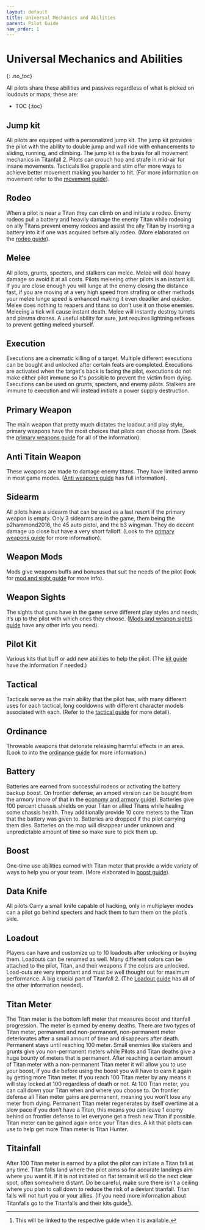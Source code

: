 ```yaml
---
layout: default
title: Universal Mechanics and Abilities
parent: Pilot Guide
nav_order: 1
---
```

# Universal Mechanics and Abilities
{: .no_toc}

All pilots share these abilities and passives regardless of what is picked on loudouts or maps, these are:

- TOC
{:toc}

## Jump kit

All pilots are equipped with a personalized jump kit. The jump kit provides the pilot with the ability to double jump and wall ride with enhancements to sliding, running, and climbing. The jump kit is the basis for all movement mechanics in Titanfall 2. Pilots can crouch hop and strafe in mid-air for insane movements. Tacticals like grapple and stim offer more ways to achieve better movement making you harder to hit. (For more information on movement refer to the [movement guide]).

## Rodeo

When a pilot is near a Titan they can climb on and initiate a rodeo. Enemy rodeos pull a battery and heavily damage the enemy Titan while rodeoing on ally Titans prevent enemy rodeos and assist the ally Titan by inserting a battery into it if one was acquired before ally rodeo. (More elaborated on the [rodeo guide]).

## Melee

All pilots, grunts, specters, and stalkers can melee. Melee will deal heavy damage so avoid it at all costs. Pilots meleeing other pilots is an instant kill. If you are close enough you will lunge at the enemy closing the distance fast, if you are moving at a very high speed from strafing or other methods your melee lunge speed is enhanced making it even deadlier and quicker. Melee does nothing to reapers and titans so don’t use it on those enemies. Meleeing a tick will cause instant death. Melee will instantly destroy turrets and plasma drones. A useful ability for sure, just requires lightning reflexes to prevent getting meleed yourself.

## Execution

Executions are a cinematic killing of a target. Multiple different executions can be bought and unlocked after certain feats are completed. Executions are activated when the target's back is facing the pilot, executions do not make either pilot immune so it's possible to prevent the victim from dying. Executions can be used on grunts, specters, and enemy pilots. Stalkers are immune to execution and will instead initiate a power supply destruction.

## Primary Weapon

The main weapon that pretty much dictates the loadout and play style, primary weapons have the most choices that pilots can choose from. (Seek the [primary weapons guide] for all of the information).

## Anti Titain Weapon

These weapons are made to damage enemy titans. They have limited ammo in most game modes. ([Anti weapons guide] has full information).

## Sidearm

All pilots have a sidearm that can be used as a last resort if the primary weapon is empty. Only 3 sidearms are in the game, them being the p2hammond2016, the 45 auto pistol, and the b3 wingman. They do decent damage up close but have a very short falloff. (Look to the [primary weapons guide] for more information).

## Weapon Mods

Mods give weapons buffs and bonuses that suit the needs of the pilot (look for [mod and sight guide] for more info).

## Weapon Sights

The sights that guns have in the game serve different play styles and needs, it’s up to the pilot with which ones they choose. ([Mods and weapon sights guide] have any other info you need).

## Pilot Kit

Various kits that buff or add new abilities to help the pilot. (The [kit guide] have the information if needed.)

## Tactical

Tacticals serve as the main ability that the pilot has, with many different uses for each tactical, long cooldowns with different character models associated with each. (Refer to the [tactical guide] for more detail).

## Ordinance

Throwable weapons that detonate releasing harmful effects in an area. (Look to into the [ordinance guide] for more information.)

## Battery

Batteries are earned from successful rodeos or activating the battery backup boost. On frontier defense, an amped version can be bought from the armory (more of that in the [economy and armory guide]). Batteries give 100 percent chassis shields on your Titan or allied Titans while healing some chassis health. They additionally provide 10 core meters to the Titan that the battery was given to. Batteries are dropped if the pilot carrying them dies. Batteries on the map will disappear under unknown and unpredictable amount of time so make sure to pick them up.

## Boost

One-time use abilities earned with Titan meter that provide a wide variety of ways to help you or your team. (More elaborated in [boost guide]).

## Data Knife

All pilots Carry a small knife capable of hacking, only in multiplayer modes can a pilot go behind specters and hack them to turn them on the pilot’s side.

## Loadout

Players can have and customize up to 10 loadouts after unlocking or buying them. Loadouts can be renamed as well. Many different colors can be attached to the pilot, Titan, and their weapons if the colors are unlocked. Load-outs are very important and must be well thought out for maximum performance. A big crucial part of Titanfall 2. (The [Loadout guide] has all of the other information needed).

## Titan Meter

The Titan meter is the bottom left meter that measures boost and titanfall progression. The meter is earned by enemy deaths. There are two types of Titan meter, permanent and non-permanent, non-permanent meter deteriorates after a small amount of time and disappears after death. Permanent stays until reaching 100 meter. Small enemies like stalkers and grunts give you non-permanent meters while Pilots and Titan deaths give a huge bounty of meters that is permanent. After reaching a certain amount of Titan meter with a non-permanent Titan meter it will allow you to use your boost, if you die before using the boost you will have to earn it again by getting more Titan meter. If you reach 100 Titan meter by any means it will stay locked at 100 regardless of death or not. At 100 Titan meter, you can call down your Titan when and where you choose to. On frontier defense all Titan meter gains are permanent, meaning you won’t lose any meter from dying. Permanent Titan meter regenerates by itself overtime at a slow pace if you don’t have a Titan, this means you can leave 1 enemy behind on frontier defense to let everyone get a fresh new Titan if possible. Titan meter can be gained again once your Titan dies. A kit that pilots can use to help get more Titan meter is Titan Hunter.

## Titainfall

After 100 Titan meter is earned by a pilot the pilot can initiate a Titan fall at any time. Titan falls land where the pilot aims so for accurate landings aim where you want it. If it is not initiated on flat terrain it will do the next clear spot, often somewhere distant. Do be careful, make sure there isn’t a ceiling where you plan to call down to reduce the risk of a deviant titanfall. Titan falls will not hurt you or your allies. (If you need more information about Titanfalls go to the Titanfalls and their kits guide[^1]).

[movement guide]: /frontier-biz/pilotguide/
[rodeo guide]: /frontier-biz/pilotguide/
[primary weapons guide]: /frontier-biz/pilotguide/primary-and-sidearm/
[Anti weapons guide]: /frontier-biz/pilotguide/anti-titain-weapon/
[mod and sight guide]: /frontier-biz/pilotguide/weapon-mod-and-sights/
[Mods and weapon sights guide]: /frontier-biz/pilotguide/weapon-mod-and-sights/
[kit guide]: /frontier-biz/pilotguide/kit/
[tactical guide]: /frontier-biz/pilotguide/tactical/
[ordinance guide]: /frontier-biz/pilotguide/ordinance/
[economy and armory guide]: /frontier-biz/pilotguide/economy-armory/
[boost guide]: /frontier-biz/pilotguide/
[Loadout guide]: /frontier-biz/pilotguide/
[^1]: This will be linked to the respective guide when it is available.